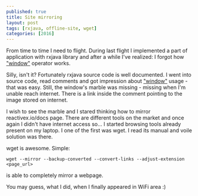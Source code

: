 ```yaml
---
published: true
title: Site mirroring
layout: post
tags: [rxjava, offline-site, wget]
categories: [2016]
---
```

From time to time I need to flight. During last flight I implemented a part of application with rxjava library and after a while I've realized: I forgot how ["window"](http://reactivex.io/documentation/operators/window.html) operator works.

Silly, isn't it? Fortunately rxjava source code is well documented. I went into source code, read comments and got impression about ["window"](http://reactivex.io/documentation/operators/window.html) usage - that was easy. Still, the window's marble was missing - missing when I'm unable reach internet. There is a link inside the comment pointing to the image stored on internet.

I wish to see the marble and  I stared thinking how to mirror reactivex.io/docs page. There are different tools on the market and once again I didn't have internet access so... I started browsing tools already present on my laptop. I one of the first was wget. I read its manual and voile solution was there.

wget is awesome. Simple:

```
wget --mirror --backup-converted --convert-links --adjust-extension <page_url>
```

is able to completely mirror a webpage.

You may guess, what I did, when I finally appeared in WiFi area :)
